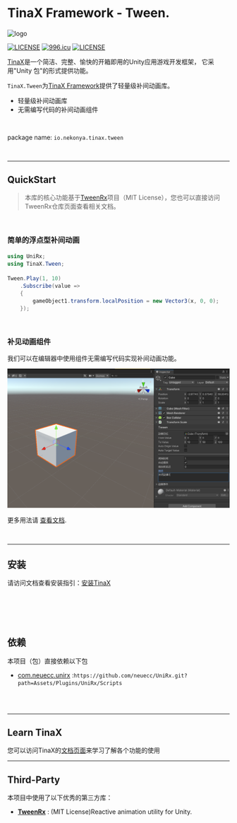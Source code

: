 # TinaX Framework - Tween.

<img src="https://github.com/yomunsam/TinaX.Core/raw/master/readme_res/logo.png" width = "360" height = "160" alt="logo" align=center />

[![LICENSE](https://img.shields.io/badge/license-NPL%20(The%20996%20Prohibited%20License)-blue.svg)](https://github.com/996icu/996.ICU/blob/master/LICENSE)
<a href="https://996.icu"><img src="https://img.shields.io/badge/link-996.icu-red.svg" alt="996.icu"></a>
[![LICENSE](https://camo.githubusercontent.com/890acbdcb87868b382af9a4b1fac507b9659d9bf/68747470733a2f2f696d672e736869656c64732e696f2f62616467652f6c6963656e73652d4d49542d626c75652e737667)](https://github.com/yomunsam/TinaX/blob/master/LICENSE)

<!-- [![LICENSE](https://camo.githubusercontent.com/3867ce531c10be1c59fae9642d8feca417d39b58/68747470733a2f2f696d672e736869656c64732e696f2f6769746875622f6c6963656e73652f636f6f6b6965592f596561726e696e672e737667)](https://github.com/yomunsam/TinaX/blob/master/LICENSE) -->

[TinaX](https://github.com/yomunsam/TinaX)是一个简洁、完整、愉快的开箱即用的Unity应用游戏开发框架， 它采用"Unity 包"的形式提供功能。

`TinaX.Tween`为[TinaX Framework](https://github.com/yomunsam/TinaX)提供了轻量级补间动画库。

- 轻量级补间动画库
- 无需编写代码的补间动画组件

<br>

package name: `io.nekonya.tinax.tween`

<br>

------


## QuickStart

> 本库的核心功能基于[TweenRx](https://github.com/fumobox/TweenRx)项目（MIT License），您也可以直接访问TweenRx仓库页面查看相关文档。

<br>

### 简单的浮点型补间动画

``` csharp
using UniRx;
using TinaX.Tween;

Tween.Play(1, 10)
    .Subscribe(value =>
    {
        gameObject1.transform.localPosition = new Vector3(x, 0, 0);
    });
```

<br>

### 补见动画组件

我们可以在编辑器中使用组件无需编写代码实现补间动画功能。

![](README_CN.assets/image-20210316172916339.png)




更多用法请 [查看文档](https://tinax.corala.space).

<br>

------

## 安装

请访问文档查看安装指引：[安装TinaX](https://tinax.corala.space/#/cmn-hans/tinax/install/install_tinax)



<br><br>
------

## 依赖

本项目（包）直接依赖以下包

- [com.neuecc.unirx](https://github.com/neuecc/UniRx#upm-package) :`https://github.com/neuecc/UniRx.git?path=Assets/Plugins/UniRx/Scripts`

<br><br>

------

## Learn TinaX

您可以访问TinaX的[文档页面](https://tinax.corala.space/#/cmn-hans)来学习了解各个功能的使用

------

## Third-Party

本项目中使用了以下优秀的第三方库：

- **[TweenRx](https://github.com/fumobox/TweenRx)** : (MIT License)Reactive animation utility for Unity.

